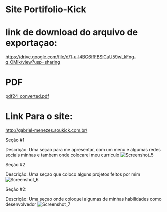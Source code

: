 # Site Portifolio-Kick
# link de download do arquivo de exportaçao:
https://drive.google.com/file/d/1-u-l4BG6ffFBSlCuU59wLkFng-q_OMik/view?usp=sharing
# PDF
[pdf24_converted.pdf](https://github.com/LASANHADABOA13/wordpress/files/8405570/pdf24_converted.pdf)


# Link Para o site:
http://gabriel-menezes.soukick.com.br/

Seção #1

Descrição: Uma seçao para me apresentar, com um menu e algumas redes sociais minhas e tambem onde colocarei meu curriculo
![Screenshot_5](https://user-images.githubusercontent.com/86251053/161446954-ccc8ec05-1996-4e04-86f7-3a6b6c823d32.png)

Seção #2

Descrição: Uma seçao que coloco alguns projetos feitos por mim
![Screenshot_6](https://user-images.githubusercontent.com/86251053/161447037-23c5369f-75a4-42ef-8f4d-1955fc9eabc9.png)

Seção #2:

Descrição: Uma seçao onde coloquei algumas de minhas habilidades como desenvolvedor
![Screenshot_7](https://user-images.githubusercontent.com/86251053/161447080-7bdfeb84-f389-4c24-ae9e-27c9511c44c2.png)
